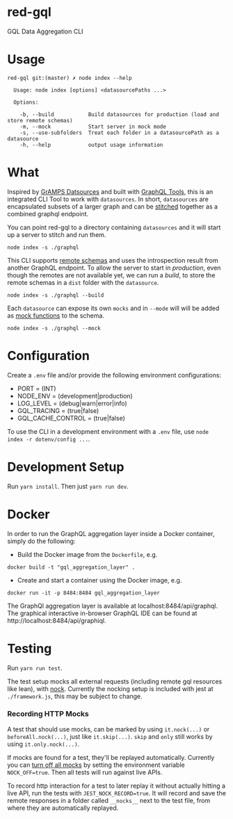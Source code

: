 # red-gql
GQL Data Aggregation CLI

# Usage
```
red-gql git:(master) ✗ node index --help

  Usage: node index [options] <datasourcePaths ...>

  Options:

    -b, --build           Build datasources for production (load and store remote schemas)
    -m, --mock            Start server in mock mode
    -s, --use-subfolders  Treat each folder in a datasourcePath as a datasource
    -h, --help            output usage information
```

# What
Inspired by [GrAMPS Datsources](https://gramps.js.org/data-source/data-source-overview/) and built with [GraphQL Tools](https://github.com/apollographql/graphql-tools), this is an integrated CLI Tool to work with `datasources`. In short, `datasources` are encapsulated subsets of a larger graph and can be [stitched](https://www.apollographql.com/docs/graphql-tools/schema-stitching.html) together as a combined graphql endpoint.

You can point red-gql to a directory containing `datasources` and it will start up a server to stitch and run them.
```
node index -s ./graphql
```

This CLI supports [remote schemas](https://www.apollographql.com/docs/graphql-tools/remote-schemas.html) and uses the introspection result from another GraphQL endpoint. To allow the server to start in _production_, even though the remotes are not available yet, we can run a _build_, to store the remote schemas in a `dist` folder with the `datasource`.
```
node index -s ./graphql --build
```

Each `datasource` can expose its own `mocks` and in `--mode` will will be added as [mock functions](https://www.apollographql.com/docs/graphql-tools/mocking.html) to the schema.
```
node index -s ./graphql --mock
```

# Configuration
Create a `.env` file and/or provide the following environment configurations:
- PORT = (INT)
- NODE_ENV = (development|production)
- LOG_LEVEL = (debug|warn|error|info)
- GQL_TRACING = (true|false)
- GQL_CACHE_CONTROL = (true|false)

To use the CLI in a development environment with a `.env` file, use `node index -r dotenv/config ...`.


# Development Setup
Run `yarn install`.
Then just `yarn run dev`.

# Docker
In order to run the GraphQL aggregation layer inside a Docker container, simply do the following:
 
* Build the Docker image from the `Dockerfile`, e.g.
```
docker build -t "gql_aggregation_layer" .
```
* Create and start a container using the Docker image, e.g.
```
docker run -it -p 8484:8484 gql_aggregation_layer
```
The GraphQl aggregation layer is available at localhost:8484/api/graphql. The graphical interactive in-browser 
GraphQL IDE can be found at http://localhost:8484/api/graphiql.

# Testing
Run `yarn run test`.

The test setup mocks all external requests (including remote gql resources like lean), with [nock](https://github.com/nock/nock).
Currently the nocking setup is included with jest at `./framework.js`, this may be subject to change.

### Recording HTTP Mocks
A test that should use mocks, can be marked by using `it.nock(...)` or `beforeAll.nock(...)`,
just like `it.skip(...)`. `skip` and `only` still works by using `it.only.nock(...)`.

If mocks are found for a test, they'll be replayed automatically. Currently you can [turn off all mocks](https://github.com/nock/nock#turning-nock-off-experimental) by setting the environment variable `NOCK_OFF=true`. Then all tests will run against live APIs.

To record http interaction for a test to later replay it without actually hitting a live API,
run the tests with `JEST_NOCK_RECORD=true`. It will record and save the remote responses in a folder called `__nocks__` next to the test file, from where they are automatically replayed.